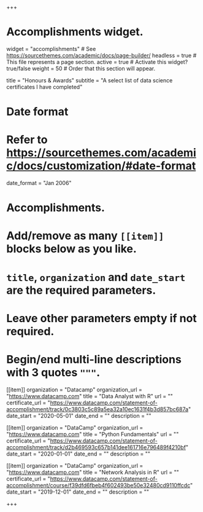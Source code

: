 +++
# Accomplishments widget.
widget = "accomplishments"  # See https://sourcethemes.com/academic/docs/page-builder/
headless = true  # This file represents a page section.
active = true  # Activate this widget? true/false
weight = 50  # Order that this section will appear.

title = "Honours & Awards"
subtitle = "A select list of data science certificates I have completed"

# Date format
#   Refer to https://sourcethemes.com/academic/docs/customization/#date-format
date_format = "Jan 2006"

# Accomplishments.
#   Add/remove as many `[[item]]` blocks below as you like.
#   `title`, `organization` and `date_start` are the required parameters.
#   Leave other parameters empty if not required.
#   Begin/end multi-line descriptions with 3 quotes `"""`.

[[item]]
  organization = "Datacamp"
  organization_url = "https://www.datacamp.com"
  title = "Data Analyst with R"
  url = ""
  certificate_url = "https://www.datacamp.com/statement-of-accomplishment/track/0c3803c5c89a5ea32a10ec1631f4b3d857bc687a"
  date_start = "2020-05-01"
  date_end = ""
  description = ""
  
  [[item]]
  organization = "DataCamp"
  organization_url = "https://www.datacamp.com"
  title = "Python Fundamentals"
  url = ""
  certificate_url = "https://www.datacamp.com/statement-of-accomplishment/track/d2b469593c657b141dee161716e796489f4210bf"
  date_start = "2020-01-01"
  date_end = ""
  description = ""
  

[[item]]
  organization = "DataCamp"
  organization_url = "https://www.datacamp.com"
  title = "Network Analysis in R"
  url = ""
  certificate_url = "https://www.datacamp.com/statement-of-accomplishment/course/f39dfd6fbeb4f602493be50e32480cd9110ffcdc"
  date_start = "2019-12-01"
  date_end = ""
  description = ""
  

+++
